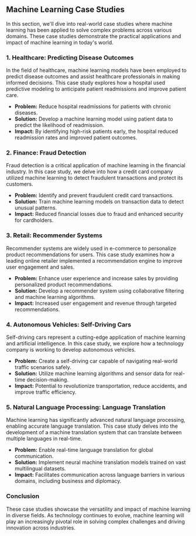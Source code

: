 ## Machine Learning Case Studies
In this section, we'll dive into real-world case studies where machine learning has been applied to solve complex problems across various domains. These case studies demonstrate the practical applications and impact of machine learning in today's world.

### 1. Healthcare: Predicting Disease Outcomes
In the field of healthcare, machine learning models have been employed to predict disease outcomes and assist healthcare professionals in making informed decisions. This case study explores how a hospital used predictive modeling to anticipate patient readmissions and improve patient care.

- **Problem:** Reduce hospital readmissions for patients with chronic diseases.
- **Solution:** Develop a machine learning model using patient data to predict the likelihood of readmission.
- **Impact:** By identifying high-risk patients early, the hospital reduced readmission rates and improved patient outcomes.

### 2. Finance: Fraud Detection
Fraud detection is a critical application of machine learning in the financial industry. In this case study, we delve into how a credit card company utilized machine learning to detect fraudulent transactions and protect its customers.

- **Problem:** Identify and prevent fraudulent credit card transactions.
- **Solution:** Train machine learning models on transaction data to detect unusual patterns.
- **Impact:** Reduced financial losses due to fraud and enhanced security for cardholders.

### 3. Retail: Recommender Systems
Recommender systems are widely used in e-commerce to personalize product recommendations for users. This case study examines how a leading online retailer implemented a recommendation engine to improve user engagement and sales.

- **Problem:** Enhance user experience and increase sales by providing personalized product recommendations.
- **Solution:** Develop a recommender system using collaborative filtering and machine learning algorithms.
- **Impact:** Increased user engagement and revenue through targeted recommendations.

### 4. Autonomous Vehicles: Self-Driving Cars
Self-driving cars represent a cutting-edge application of machine learning and artificial intelligence. In this case study, we explore how a technology company is working to develop autonomous vehicles.

- **Problem:** Create a self-driving car capable of navigating real-world traffic scenarios safely.
- **Solution:** Utilize machine learning algorithms and sensor data for real-time decision-making.
- **Impact:** Potential to revolutionize transportation, reduce accidents, and improve traffic efficiency.

### 5. Natural Language Processing: Language Translation
Machine learning has significantly advanced natural language processing, enabling accurate language translation. This case study delves into the development of a machine translation system that can translate between multiple languages in real-time.

- **Problem:** Enable real-time language translation for global communication.
- **Solution:** Implement neural machine translation models trained on vast multilingual datasets.
- **Impact:** Facilitates communication across language barriers in various domains, including business and diplomacy.

### Conclusion
These case studies showcase the versatility and impact of machine learning in diverse fields. As technology continues to evolve, machine learning will play an increasingly pivotal role in solving complex challenges and driving innovation across industries.
